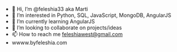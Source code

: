 - 👋 Hi, I’m @feleshia33 aka Marti
- 👀 I’m interested in Python, SQL, JavaScript, MongoDB, AngularJS
- 🌱 I’m currently learning AngularJS
- 💞️ I’m looking to collaborate on projects/ideas
- 📫 How to reach me feleshiawest@gmail.com
- wwww.byfeleshia.com

<!---
feleshia33/feleshia33 is a ✨ special ✨ repository because its `README.md` (this file) appears on your GitHub profile.
You can click the Preview link to take a look at your changes.
--->
